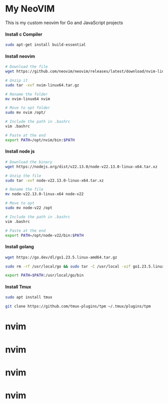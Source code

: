 # My NeoVIM

This is my custom neovim for Go and JavaScript projects

#### Install c Compiler
```bash
sudo apt-get install build-essential
```

#### Install neovim
```bash
# Download the file
wget https://github.com/neovim/neovim/releases/latest/download/nvim-linux64.tar.gz

# Unzip it
sudo tar -xvf nvim-linux64.tar.gz

# Rename the folder
mv nvim-linux64 nvim

# Move to opt folder
sudo mv nvim /opt/

# Include the path in .bashrc
vim .bashrc

# Paste at the end
export PATH=/opt/nvim/bin:$PATH
```

#### Install node js
```bash
# Download the binary
wget https://nodejs.org/dist/v22.13.0/node-v22.13.0-linux-x64.tar.xz

# Unzip the file
sudo tar -xvf node-v22.13.0-linux-x64.tar.xz

# Rename the file
mv node-v22.13.0-linux-x64 node-v22

# Move to opt
sudo mv node-v22 /opt

# Include the path in .bashrc
vim .bashrc

# Paste at the end
export PATH=/opt/node-v22/bin:$PATH
```

#### Install golang
```bash
wget https://go.dev/dl/go1.23.5.linux-amd64.tar.gz

sudo rm -rf /usr/local/go && sudo tar -C /usr/local -xzf go1.23.5.linux-amd64.tar.gz

export PATH=$PATH:/usr/local/go/bin
```

#### Install Tmux
```bash
sudo apt install tmux

git clone https://github.com/tmux-plugins/tpm ~/.tmux/plugins/tpm
```
# nvim
# nvim
# nvim
# nvim
